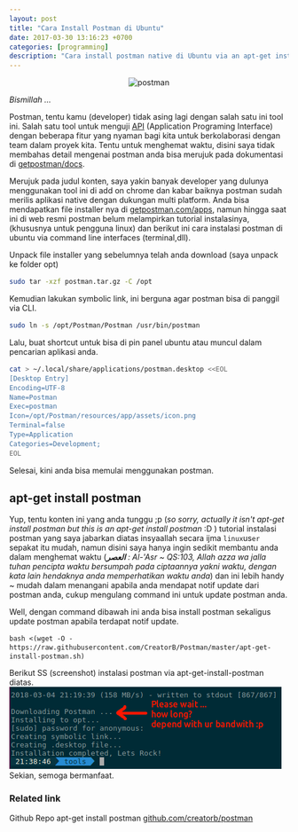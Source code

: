 ```yaml
---
layout: post
title: "Cara Install Postman di Ubuntu"
date: 2017-03-30 13:16:23 +0700
categories: [programming]
description: "Cara install postman native di Ubuntu via an apt-get install postman."
---
```


<p align="center">
  <img src="https://s3.amazonaws.com/postman-static-getpostman-com/postman-docs/WS-Collection_headers.png" alt="postman">
</p>

_Bismillah ..._

Postman, tentu kamu (developer) tidak asing lagi dengan salah satu ini tool ini. Salah satu tool untuk menguji [API](https://en.wikipedia.org/wiki/Application_programming_interface) (Application Programing Interface) dengan beberapa fitur yang nyaman bagi kita untuk berkolaborasi dengan team dalam proyek kita. Tentu untuk menghemat waktu, disini saya tidak membahas detail mengenai postman anda bisa merujuk pada dokumentasi di [getpostman/docs](https://www.getpostman.com/docs/).

Merujuk pada judul konten, saya yakin banyak developer yang dulunya menggunakan tool ini di add on chrome dan kabar baiknya postman sudah merilis aplikasi native dengan dukungan multi platform. Anda bisa mendapatkan file installer nya di [getpostman.com/apps](https://www.getpostman.com/apps), namun hingga saat ini di web resmi postman belum melampirkan tutorial instalasinya, (khususnya untuk pengguna linux) dan berikut ini cara instalasi postman di ubuntu via command line interfaces (terminal,dll).

Unpack file installer yang sebelumnya telah anda download (saya unpack ke folder opt)

```bash
sudo tar -xzf postman.tar.gz -C /opt
```
Kemudian lakukan symbolic link, ini berguna agar postman bisa di panggil via CLI.

```bash
sudo ln -s /opt/Postman/Postman /usr/bin/postman
```
Lalu, buat shortcut untuk bisa di pin panel ubuntu atau muncul dalam pencarian aplikasi anda.
```bash
cat > ~/.local/share/applications/postman.desktop <<EOL
[Desktop Entry]
Encoding=UTF-8
Name=Postman
Exec=postman
Icon=/opt/Postman/resources/app/assets/icon.png
Terminal=false
Type=Application
Categories=Development;
EOL
```
Selesai, kini anda bisa memulai menggunakan postman.

## apt-get install postman
Yup, tentu konten ini yang anda tunggu ;p (_so sorry, actually it isn't apt-get install postman but this is an apt-get install postman_ :D )  tutorial instalasi postman yang saya jabarkan diatas insyaallah secara ijma `linux`us`er` sepakat itu mudah, namun disini saya hanya ingin sedikit membantu anda dalam menghemat waktu (_**العصر** : Al-'Asr ~ QS:103, Allah azza wa jalla tuhan pencipta waktu bersumpah pada ciptaannya yakni waktu, dengan kata lain hendaknya anda memperhatikan waktu anda_) dan ini lebih handy ~ mudah dalam menangani apabila anda mendapat notif update dari postman anda, cukup mengulang command ini untuk update postman anda.

Well, dengan command dibawah ini anda bisa install postman sekaligus update postman apabila terdapat notif update.
```shell
bash <(wget -O - https://raw.githubusercontent.com/CreatorB/Postman/master/apt-get-install-postman.sh)
```
Berikut SS (screenshot) instalasi postman via apt-get-install-postman diatas. 
![creatorb-postman](https://raw.githubusercontent.com/CreatorB/Postman/master/creatorbe-postman.png)
Sekian, semoga bermanfaat.

###  Related link
Github Repo apt-get install postman [github.com/creatorb/postman](https://github.com/CreatorB/Postman/blob/master/README.md)
